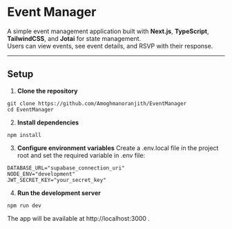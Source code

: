 # Event Manager

A simple event management application built with **Next.js**, **TypeScript**, **TailwindCSS**, and **Jotai** for state management.  
Users can view events, see event details, and RSVP with their response.

---

## Setup

1. **Clone the repository**
```
git clone https://github.com/Amoghmanoranjith/EventManager
cd EventManager
```
2. **Install dependencies**
```
npm install
```

3. **Configure environment variables**
Create a .env.local file in the project root and set the required variable in .env file:
```
DATABASE_URL="supabase_connection_uri"
NODE_ENV="development"
JWT_SECRET_KEY="your_secret_key"
```
4. **Run the development server**
```
npm run dev
```

The app will be available at http://localhost:3000
.
